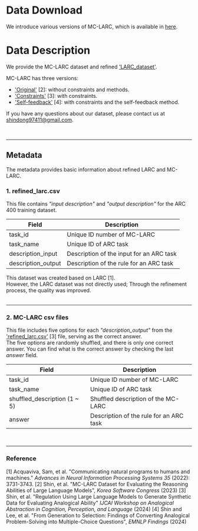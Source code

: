 # Data Download

We introduce various versions of MC-LARC, which is available in [here](https://mc-larc.github.io/download).

# Data Description

We provide the MC-LARC dataset and refined ['LARC_dataset'](refined_larc.csv).

MC-LARC has three versions:
- ['Original'](original_mc_larc.csv) [2]: without constraints and methods.
- ['Constraints'](constraints_mc_larc.csv) [3]: with constraints.
- ['Self-feedback'](self-feedback_mc_larc.csv) [4]: with constraints and the self-feedback method.

If you have any questions about our dataset, please contact us at shindong97411@gmail.com.

<br/> 

---

## Metadata

The metadata provides basic information about refined LARC and MC-LARC.

### 1. refined_larc.csv
This file contains *"input description"* and *"output description"* for the ARC 400 training dataset. </br>

| Field               | Description                                |
|---------------------|--------------------------------------------|
| task_id             | Unique ID number of MC-LARC                |
| task_name           | Unique ID of ARC task                      |
| description_input   | Description of the input for an ARC task   |
| description_output  | Description of the rule for an ARC task    |

This dataset was created based on LARC [1]. </br>
However, the LARC dataset was not directly used; Through the refinement process, the quality was improved. </br>
</br>

---
### 2. MC-LARC csv files
This file includes five options for each *"description_output"* from the ['refined_larc.csv'](refined_larc.csv) [3] file, serving as the correct answer. </br>
The five options are randomly shuffled, and there is only one correct answer. You can find what is the correct answer by checking the last *answer* field. </br>

| Field                         | Description                               |
|-------------------------------|-------------------------------------------|
| task_id                       | Unique ID number of MC-LARC               |
| task_name                     | Unique ID of ARC task                     |
| shuffled_description (1 ~ 5)  | Shuffled description of the MC-LARC       |
| answer                        | Description of the rule for an ARC task   |

</br>

---
### Reference
[1] Acquaviva, Sam, et al. "Communicating natural programs to humans and machines." *Advances in Neural Information Processing Systems 35* (2022): 3731-3743.
[2] Shin, et al. "MC-LARC Dataset for Evaluating the Reasoning Abilities of Large Language Models", *Korea Software Congress* (2023)
[3] Shin, et al. "Regulation Using Large Language Models to Generate Synthetic Data for Evaluating Analogical Ability" *IJCAI Workshop on Analogical Abstraction in Cognition, Perception, and Language* (2024)
[4] Shin and Lee, et al. "From Generation to Selection: Findings of Converting Analogical Problem-Solving into Multiple-Choice Questions", *EMNLP Findings* (2024)
